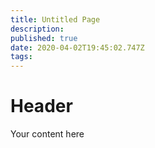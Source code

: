 ```yaml
---
title: Untitled Page
description: 
published: true
date: 2020-04-02T19:45:02.747Z
tags: 
---
```


# Header
Your content here